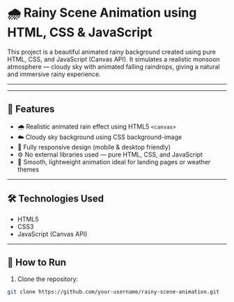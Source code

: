 # 🌧️ Rainy Scene Animation using HTML, CSS & JavaScript

This project is a beautiful animated rainy background created using pure HTML, CSS, and JavaScript (Canvas API). It simulates a realistic monsoon atmosphere — cloudy sky with animated falling raindrops, giving a natural and immersive rainy experience.

---



---

## 🌟 Features

- 🌧️ Realistic animated rain effect using HTML5 `<canvas>`
- ☁️ Cloudy sky background using CSS background-image
- 📱 Fully responsive design (mobile & desktop friendly)
- ⚙️ No external libraries used — pure HTML, CSS, and JavaScript
- 🎨 Smooth, lightweight animation ideal for landing pages or weather themes

---

## 🛠️ Technologies Used

- HTML5
- CSS3
- JavaScript (Canvas API)

---

## 🚀 How to Run

1. Clone the repository:

```bash
git clone https://github.com/your-username/rainy-scene-animation.git
